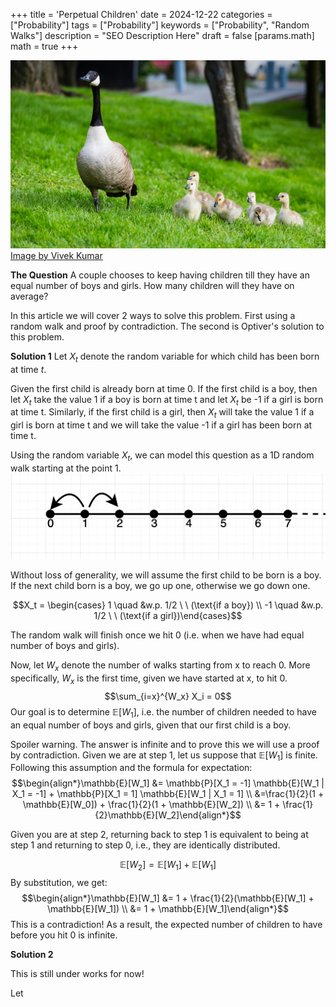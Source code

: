 +++
title = 'Perpetual Children'
date = 2024-12-22
categories = ["Probability"]
tags = ["Probability"]
keywords = ["Probability", "Random Walks"]
description = "SEO Description Here"
draft = false
[params.math]
  math = true
+++


![Image](/images/vivek-kumar-riAKT8Z7ifE-unsplash.jpg)
[Image by Vivek Kumar](https://unsplash.com/@vikceo)

**The Question**
A couple chooses to keep having children till they have an equal number of boys and girls. How many children will they have on average?

In this article we will cover 2 ways to solve this problem. First using a random walk and proof by contradiction. The second is Optiver's solution to this problem.

**Solution 1**
Let $X_t$ denote the random variable for which child has been born at time $t$.

Given the first child is already born at time 0. If the first child is a boy, then let $X_t$ take the value 1 if a boy is born at time t and let $X_t$ be -1 if a girl is born at time t. Similarly, if the first child is a girl, then  $X_t$ will take the value 1 if a girl is born at time t and we will take the value -1 if a girl has been born at time t.

Using the random variable $X_t$, we can model this question as a 1D random walk starting at the point 1. 
![Image](/images/random_walk_1d.png)

Without loss of generality, we will assume the first child to be born is a boy. If the next child born is a boy, we go up one, otherwise we go down one. 

$$X_t = \begin{cases} 1 \quad  &w.p. 1/2 \ \ (\text{if a boy}) \\ -1 \quad &w.p. 1/2 \ \ (\text{if a girl})\end{cases}$$

The random walk will finish once we hit 0 (i.e. when we have had equal number of boys and girls).

Now, let $W_x$ denote the number of walks starting from x to reach 0. More specifically, $W_x$ is the first time, given we have started at x, to hit 0.
$$\sum_{i=x}^{W_x} X_i = 0$$
Our goal is to determine $\mathbb{E}[W_1]$, i.e. the number of children needed to have an equal number of boys and girls, given that our first child is a boy.

Spoiler warning. The answer is infinite and to prove this we will use a proof by contradiction. Given we are at step 1, let us suppose that $\mathbb{E}[W_1]$ is finite. Following this assumption and the formula for expectation:
$$\begin{align*}\mathbb{E}[W_1] &= \mathbb{P}[X_1 = -1] \mathbb{E}[W_1 | X_1 = -1] + \mathbb{P}[X_1 = 1] \mathbb{E}[W_1 | X_1 = 1] \\ &=\frac{1}{2}(1 + \mathbb{E}[W_0]) + \frac{1}{2}(1 + \mathbb{E}[W_2]) \\ &= 1 + \frac{1}{2}\mathbb{E}[W_2]\end{align*}$$

Given you are at step 2, returning back to step 1 is equivalent to being at step 1 and returning to step 0, i.e., they are identically distributed.

$$\mathbb{E}[W_2] = \mathbb{E}[W_1] + \mathbb{E}[W_1]$$
By substitution, we get:
$$\begin{align*}\mathbb{E}[W_1] &= 1 + \frac{1}{2}(\mathbb{E}[W_1] + \mathbb{E}[W_1]) \\ &= 1 + \mathbb{E}[W_1]\end{align*}$$
This is a contradiction! As a result, the expected number of children to have before you hit 0 is infinite.

**Solution 2**

This is still under works for now!

Let